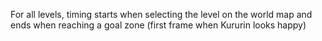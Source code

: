 For all levels, timing starts when selecting the level on the world map and ends when reaching a goal zone (first frame when Kururin looks happy)
